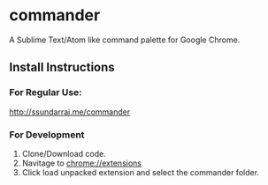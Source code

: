 # commander
A Sublime Text/Atom like command palette for Google Chrome.

## Install Instructions

### For Regular Use:

http://ssundarraj.me/commander

### For Development

1. Clone/Download code.
2. Navitage to [chrome://extensions](chrome://extensions)
3. Click load unpacked extension and select the commander folder.
